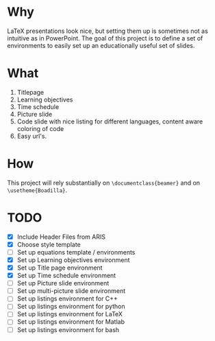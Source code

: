 # Why

LaTeX presentations look nice, but setting them up is sometimes not as intuitive as in PowerPoint. The goal of this project is to define a set of environments to easily set up an educationally useful set of slides.

# What

1. Titlepage
2. Learning objectives
3. Time schedule
4. Picture slide
5. Code slide with nice listing for different languages, content aware coloring of code
6. Easy url's.

# How

This project will rely substantially on `\documentclass{beamer}` and on `\usetheme{Boadilla}`.

# TODO

* [x] Include Header Files from ARIS
* [x] Choose style template
* [ ] Set up equations template / environments
* [x] Set up Learning objectives environment
* [x] Set up Title page environment
* [x] Set up Time schedule environment
* [ ] Set up Picture slide environment
* [ ] Set up multi-picture slide environment
* [ ] Set up listings environment for C++
* [ ] Set up listings environment for python
* [ ] Set up listings environment for LaTeX
* [ ] Set up listings environment for Matlab
* [ ] Set up listings environment for bash 